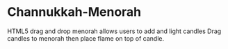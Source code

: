 Channukkah-Menorah
==================

HTML5 drag and drop menorah allows users to add and light candles
Drag candles to menorah then place flame on top of candle.
